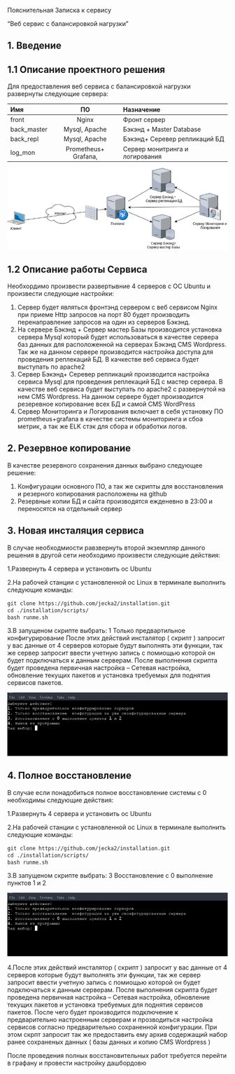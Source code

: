 ﻿









Пояснительная Записка к сервису




“Веб сервис с балансировкой нагрузки”




## 1. Введение

## 1.1 Описание проектного решения
	
Для предоставления веб сервиса с балансировкой нагрузки развернуты следующие сервера:

| Имя           | ПО                    | Назначение                      |
|:--------------|:---------------------:|:--------------------------------|
|front	        |Nginx			|Фронт сервер			  |
|back_master	|Mysql, Apache		|Бэкэнд + Master Database	  |
|back_repl	|Mysql, Apache		|Бэкэнд+ Серевер репликаций БД    |
|log_mon	|Prometheus+ Grafana,   |Сервер монитринга и логирования  |
               

 ![Ообщая схема работы веб сервиса с балансировкой ](https://github.com/jecka2/installation/blob/main/io.png) 


## 1.2	Описание работы Сервиса
 Необхордимо произвести развертывние 4 серверов с ОС Ubuntu и произвести следующие настройки:
1) Сервер будет являться фронтэнд сервером с веб сервисом Nginx при приеме Http запросов на порт 80 будет производить перенаправление запросов на один из серверов Бэкэнд.
2) На сервере Бэкэнд + Сервер мастер Базы производится установка сервера Mysql который будет использоваться в качестве сервера баз данных для расположенной на серверах Бэкэнд CMS Wordpress. Так же на данном сервере производится настройка доступа для проведения реплекаций БД. В качкестве веб сервиса будет выступать по apache2
3) Сервер Бэкэнд+ Серевер репликаций производится настройка сервиса Mysql для проведения реплекаций БД с  мастер сервера. В качестве веб сервиса будет выступать по apache2 c развернутой на нем CMS Wordpress. На данном сервере будет  производится резеревное копирование всех БД и самой CMS WordPress
4) Сервер Мониторинга и Логирования включает в себя установку ПО prometheus+grafana в качестве системы мониторинга и сбоа метрик, а так же ELK стэк для сбора и обработки логов.



## 2. Резервное копирование 
В качестве резервного сохранения данных выбрано следующее решение:
1) Конфигурации основного ПО, а так же скрипты для восстановления и резерного копирования  расположены на github
2) Резервные копии БД и сайта производятся ежденевно в 23:00 и переносятся на отдельный сервер 



## 3. Новая инсталяция сервиса


В случае необходмиости равзвернуть второй экземпляр данного решения в другой сети необходимо произвести следующие действия:

1.Развернуть 4 сервера и установить ос Ubuntu

2.На рабочей станции с установленной ос Linux в терминале выполнить  следующие команды:

 	git clone https://github.com/jecka2/installation.git
 	cd ./installation/scripts/
 	bash runme.sh


3.В запущеном скрипте выбрать: 1 Только предвартильное конфигурирование
После этих действий инсталятор ( скрипт ) запросит у вас данные  от 4 серверов которые будут выполнять эти функции, так же сервер запросит ввести учетную запись с помиощью которой он будет подключаться к данным серверам. После выполнения скрипта будет проведена  первичная настройка – Сетевая настройка, обновление текущих пакетов и установка требуемых для поднятия сервисов пакетов.

![](https://github.com/jecka2/installation/blob/main/Script.png)


## 4. Полное восстановление 


В случае если понадобиться полное восстановление системы с 0 необходимы следующие действия:

1.Развернуть 4 сервера и установить ос Ubuntu

2.На рабочей станции с установленной ос Linux в терминале выполнить  следующие команды:
 	
  	git clone https://github.com/jecka2/installation.git
 	cd ./installation/scripts/
 	bash runme.sh


3.В запущеном скрипте выбрать: 3 Восстановление с 0 выполнение пунктов 1 и 2

![](https://github.com/jecka2/installation/blob/main/Script.png)
 
 4.После этих действий инсталятор ( скрипт ) запросит у вас данные  от 4 серверов которые будут выполнять эти функции, так же сервер запросит ввести учетную запись с помиощью которой он будет подключаться к данным серверам. После выполнения скрипта будет проведена  первичная настройка – Сетевая настройка, обновление текущих пакетов и установка требуемых для поднятия сервисов пакетов. После чего будет производится подключение к предварительно настроенным серверам и прозводиться настройка сервисов согласно предварительно сохраненной конфигурации. При этом скрпт запросит так же предоставить ему архив содержащий набор ранее сохраненых данных ( базы данных  и копию CMS Wordpress )   

После проведения полных восстановительных работ требуется перейти в графану и провести настройку дашбордовю
